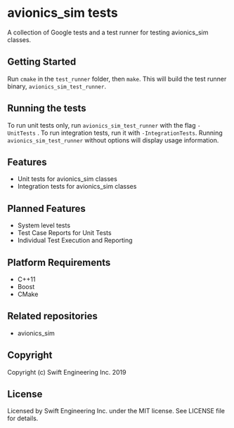 # avionics_sim tests

A collection of Google tests and a test runner for testing avionics_sim classes.

## Getting Started

Run ```cmake``` in the ```test_runner``` folder, then ```make```. This will build the test runner binary, ```avionics_sim_test_runner```. 

## Running the tests

To run unit tests only, run ```avionics_sim_test_runner``` with the  flag ```-UnitTests``` . To run integration tests, run it with ```-IntegrationTests```. Running ```avionics_sim_test_runner``` without options will display usage information.

## Features

 * Unit tests for avionics_sim classes
 * Integration tests for avionics_sim classes

## Planned Features

* System level tests
* Test Case Reports for Unit Tests
* Individual Test Execution and Reporting

## Platform Requirements

 * C++11
 * Boost
 * CMake

## Related repositories

 * avionics_sim

## Copyright

Copyright (c) Swift Engineering Inc. 2019

## License

Licensed by Swift Engineering Inc. under the MIT license. See LICENSE file for details.
